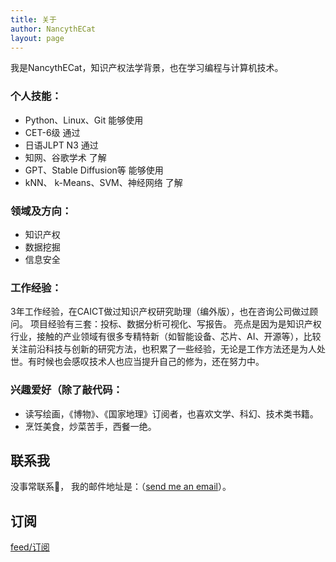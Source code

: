 ```yaml
---
title: 关于
author: NancythECat
layout: page
---
```

我是NancythECat，知识产权法学背景，也在学习编程与计算机技术。

### 个人技能：

- Python、Linux、Git                 能够使用
- CET-6级                              通过
- 日语JLPT N3                          通过
- 知网、谷歌学术                        了解
- GPT、Stable Diffusion等            能够使用
- kNN、 k-Means、SVM、神经网络          了解

### 领域及方向：

- 知识产权
- 数据挖掘
- 信息安全

### 工作经验：
3年工作经验，在CAICT做过知识产权研究助理（编外版），也在咨询公司做过顾问。
项目经验有三套：投标、数据分析可视化、写报告。
亮点是因为是知识产权行业，接触的产业领域有很多专精特新（如智能设备、芯片、AI、开源等），比较关注前沿科技与创新的研究方法，也积累了一些经验，无论是工作方法还是为人处世。有时候也会感叹技术人也应当提升自己的修为，还在努力中。

### 兴趣爱好（除了敲代码：

- 读写绘画，《博物》、《国家地理》订阅者，也喜欢文学、科幻、技术类书籍。
- 烹饪美食，炒菜苦手，西餐一绝。

## 联系我

没事常联系🤝， 
我的邮件地址是：（[send me an email](mailto:realnecisme@gmail.com)）。 

## 订阅

<a href="{{ site.url }}/atom.xml">feed/订阅</a>







